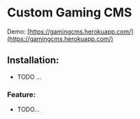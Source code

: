 # Custom Gaming CMS

Demo: [https://gamingcms.herokuapp.com/](https://gamingcms.herokuapp.com/)

## Installation:

* TODO ...

### Feature:

* TODO...
